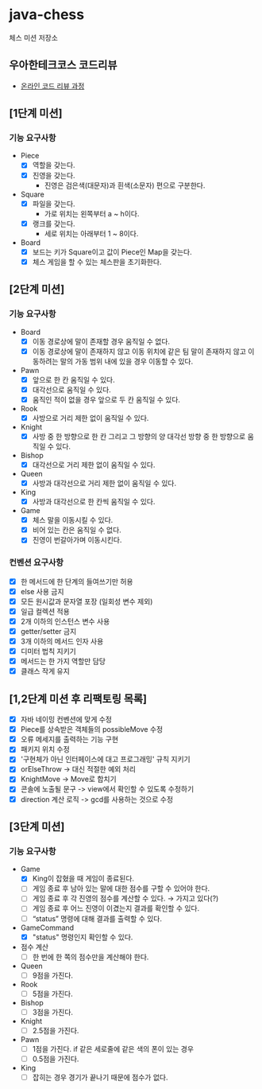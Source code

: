 # java-chess

체스 미션 저장소

## 우아한테크코스 코드리뷰

- [온라인 코드 리뷰 과정](https://github.com/woowacourse/woowacourse-docs/blob/master/maincourse/README.md)

## [1단계 미션]

### 기능 요구사항

- Piece
    - [x] 역할을 갖는다.
    - [x] 진영을 갖는다.
        - 진영은 검은색(대문자)과 흰색(소문자) 편으로 구분한다.

- Square
    - [x] 파일을 갖는다.
        - 가로 위치는 왼쪽부터 a ~ h이다.
    - [x] 랭크를 갖는다.
        - 세로 위치는 아래부터 1 ~ 8이다.

- Board
    - [x] 보드는 키가 Square이고 값이 Piece인 Map을 갖는다.
    - [x] 체스 게임을 할 수 있는 체스판을 초기화한다.

## [2단계 미션]

### 기능 요구사항

- Board
    - [x] 이동 경로상에 말이 존재할 경우 움직일 수 없다.
    - [x] 이동 경로상에 말이 존재하지 않고 이동 위치에 같은 팀 말이 존재하지 않고 이동하려는 말의 가동 범위 내에 있을 경우 이동할 수 있다.

- Pawn
    - [x] 앞으로 한 칸 움직일 수 있다.
    - [x] 대각선으로 움직일 수 있다.
    - [x] 움직인 적이 없을 경우 앞으로 두 칸 움직일 수 있다.

- Rook
    - [x] 사방으로 거리 제한 없이 움직일 수 있다.

- Knight
    - [x] 사방 중 한 방향으로 한 칸 그리고 그 방향의 양 대각선 방향 중 한 방향으로 움직일 수 있다.

- Bishop
    - [x] 대각선으로 거리 제한 없이 움직일 수 있다.

- Queen
    - [x] 사방과 대각선으로 거리 제한 없이 움직일 수 있다.

- King
    - [x] 사방과 대각선으로 한 칸씩 움직일 수 있다.

- Game
    - [x] 체스 말을 이동시킬 수 있다.
    - [x] 비어 있는 칸은 움직일 수 없다.
    - [x] 진영이 번갈아가며 이동시킨다.

### 컨벤션 요구사항

- [x] 한 메서드에 한 단계의 들여쓰기만 허용
- [x] else 사용 금지
- [x] 모든 원시값과 문자열 포장 (일회성 변수 제외)
- [x] 일급 컬렉션 적용
- [x] 2개 이하의 인스턴스 변수 사용
- [x] getter/setter 금지
- [x] 3개 이하의 메서드 인자 사용
- [x] 디미터 법칙 지키기
- [x] 메서드는 한 가지 역할만 담당
- [x] 클래스 작게 유지

## [1,2단계 미션 후 리팩토링 목록]

- [x] 자바 네이밍 컨벤션에 맞게 수정
- [x] Piece를 상속받은 객체들의 possibleMove 수정
- [x] 오류 메세지를 출력하는 기능 구현
- [x] 패키지 위치 수정
- [x] '구현체가 아닌 인터페이스에 대고 프로그래밍' 규칙 지키기
- [x] orElseThrow -> 대신 적절한 예외 처리
- [x] KnightMove -> Move로 합치기
- [x] 콘솔에 노출될 문구 -> view에서 확인할 수 있도록 수정하기
- [x] direction 계산 로직 -> gcd를 사용하는 것으로 수정

## [3단계 미션]

### 기능 요구사항

- Game
  - [x]  King이 잡혔을 때 게임이 종료된다.
  - [ ]  게임 종료 후 남아 있는 말에 대한 점수를 구할 수 있어야 한다.
  - [ ]  게임 종료 후 각 진영의 점수를 계산할 수 있다. → 가지고 있다(?)
  - [ ]  게임 종료 후 어느 진영이 이겼는지 결과를 확인할 수 있다.
  - [ ]  “status” 명령에 대해 결과를 출력할 수 있다.

- GameCommand
  - [x]  "status" 명령인지 확인할 수 있다.

- 점수 계산
  - [ ]  한 번에 한 쪽의 점수만을 계산해야 한다.

- Queen
  - [ ]  9점을 가진다.

- Rook
  - [ ]  5점을 가진다.

- Bishop
  - [ ]  3점을 가진다.

- Knight
  - [ ]  2.5점을 가진다.

- Pawn
  - [ ]  1점을 가진다.
    if 같은 세로줄에 같은 색의 폰이 있는 경우
  - [ ]  0.5점을 가진다.

- King
  - [ ]  잡히는 경우 경기가 끝나기 때문에 점수가 없다.
